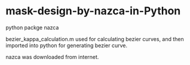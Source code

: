 # mask-design-by-nazca-in-Python
python packge nazca 

bezier_kappa_calculation.m used for calculating bezier curves, and then imported into python for generating bezier curve.


nazca was downloaded from internet.
